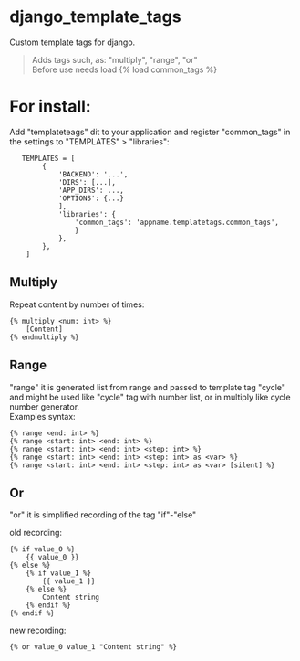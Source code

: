 # django_template_tags
Custom template tags for django.

> Adds tags such, as: "multiply", "range", "or"   
> Before use needs load {% load common_tags %}

# For install:  
Add "templateteags" dit to your application and register "common_tags" in the settings to "TEMPLATES" > "libraries":
       
       TEMPLATES = [
            {
                'BACKEND': '...',
                'DIRS': [...],
                'APP_DIRS': ...,
                'OPTIONS': {...}
                ],
                'libraries': {
                    'common_tags': 'appname.templatetags.common_tags',
                    }
                },
            },
        ]

## Multiply
Repeat content by number of times:

    {% multiply <num: int> %}  
        [Content] 
    {% endmultiply %}

## Range
"range" it is generated list from range and passed to template tag "cycle" and might be used like "cycle" tag with number list, or in multiply like cycle number generator.  
Examples syntax:

    {% range <end: int> %}
    {% range <start: int> <end: int> %}
    {% range <start: int> <end: int> <step: int> %}
    {% range <start: int> <end: int> <step: int> as <var> %}
    {% range <start: int> <end: int> <step: int> as <var> [silent] %}
    
## Or
"or" it is simplified recording of the tag "if"-"else"

old recording:
    
    {% if value_0 %}
        {{ value_0 }}
    {% else %}
        {% if value_1 %}
            {{ value_1 }}
        {% else %}
            Content string
        {% endif %}
    {% endif %}

new recording:

    {% or value_0 value_1 "Content string" %}
